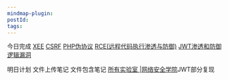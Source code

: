 ```yaml
---
mindmap-plugin: 
postId: 
tags:
---
```

今日完成
    [XEE](../../XEE.md)
    [CSRF](../../CSRF.md)
    [PHP伪协议](../../PHP伪协议.md)
    [RCE(远程代码执行渗透与防御)](../../RCE(远程代码执行渗透与防御).md)
    [JWT渗透和防御](../../JWT渗透和防御.md)
    [逻辑漏洞](../../逻辑漏洞.md)
    




明日计划
文件上传笔记
文件包含笔记
[所有实验室 |网络安全学院](https://portswigger.net/web-security/all-labs#jwt)JWT部分复现